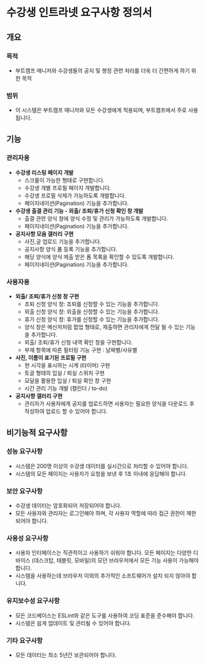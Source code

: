 # 수강생 인트라넷 요구사항 정의서

## 개요

### 목적

- 부트캠프 매니저와 수강생들의 공지 및 행정 관련 처리를 더욱 더 간편하게 하기 위한 목적

### 범위

- 이 시스템은 부트캠프 매니저와 모든 수강생에게 적용되며, 부트캠프에서 주로 사용됩니다.

## 기능

### 관리자용

- **수강생 리스팅 페이지 개발**
  - 스크롤이 가능한 형태로 구현합니다.
  - 수강생 개별 프로필 페이지 개발합니다.
  - 수강생 프로필 삭제가 가능하도록 개발합니다.
  - 페이지네이션(Pagination) 기능을 추가합니다.
- **수강생 출결 관리 기능 - 외출/ 조퇴/휴가 신청 확인 창 개발**
  - 출결 관련 양식 창에 양식 수정 및 관리가 가능하도록 개발합니다.
  - 페이지네이션(Pagination) 기능을 추가합니다.
- **공지사항 모음 갤러리 구현**
  - 사진,글 업로드 기능을 추가합니다.
  - 공지사항 양식 폼 등록 기능을 추가합니다.
  - 해당 양식에 양식 제출 받은 폼 목록을 확인할 수 있도록 개발합니다.
  - 페이지네이션(Pagination) 기능을 추가합니다.

### 사용자용

- **외출/ 조퇴/휴가 신청 창 구현**
  - 조퇴 신청 양식 창: 조퇴를 신청할 수 있는 기능을 추가합니다.
  - 외출 신청 양식 창: 외출을 신청할 수 있는 기능을 추가합니다.
  - 휴가 신청 양식 창: 휴가를 신청할 수 있는 기능을 추가합니다.
  - 양식 창은 메신저처럼 팝업 형태로, 제출하면 관리자에게 전달 될 수 있는 기능을 추가합니다.
  - 외출/ 조퇴/휴가 신청 내역 확인 창을 구현합니다.
  - 부재 항목에 따른 필터링 기능 구현 : 날짜별/사유별
- **사진, 이름이 표기된 프로필 구현**
  - 현 시각을 표시하는 시계 (타이머) 구현
  - 토글 형태의 입실 / 퇴실 스위치 구현
  - 모달을 활용한 입실 / 퇴실 확인 창 구현
  - 시간 관리 기능 개발 (캘린더 / to-do)
- **공지사항 갤러리 구현**
  - 관리자가 사용자에게 공지를 업로드하면 사용자는 필요한 양식을 다운로드 후 작성하여 업로드 할 수 있어야 합니다.

## 비기능적 요구사항

### 성능 요구사항

- 시스템은 200명 이상의 수강생 데이터를 실시간으로 처리할 수 있어야 합니다.
- 시스템의 모든 페이지는 사용자가 요청을 보낸 후 1초 이내에 응답해야 합니다.

### 보안 요구사항

- 수강생 데이터는 암호화되어 저장되어야 합니다.
- 모든 사용자와 관리자는 로그인해야 하며, 각 사용자 역할에 따라 접근 권한이 제한되어야 합니다.

### 사용성 요구사항

- 사용자 인터페이스는 직관적이고 사용하기 쉬워야 합니다. 모든 페이지는 다양한 디바이스 (데스크탑, 태블릿, 모바일)의 모던 브라우저에서 모든 기능 사용이 가능해야 합니다.
- 시스템을 사용하는데 브라우저 이외의 추가적인 소프트웨어가 설치 되지 않아야 합니다.

### 유지보수성 요구사항

- 모든 코드베이스는 ESLint와 같은 도구를 사용하여 코딩 표준을 준수해야 합니다.
- 시스템은 쉽게 업데이트 및 관리될 수 있어야 합니다.

### 기타 요구사항

- 모든 데이터는 최소 5년간 보관되어야 합니다.
